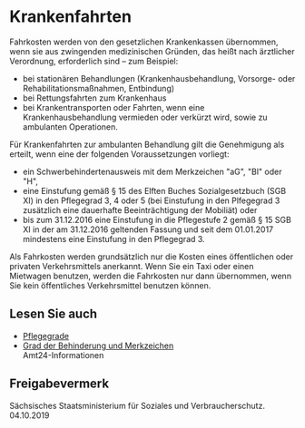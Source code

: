 # Krankenfahrten

Fahrkosten werden von den gesetzlichen Krankenkassen übernommen, wenn sie aus zwingenden medizinischen Gründen, das heißt nach ärztlicher Verordnung, erforderlich sind – zum Beispiel:

* bei stationären Behandlungen (Krankenhausbehandlung, Vorsorge- oder Rehabilitationsmaßnahmen, Entbindung)
* bei Rettungsfahrten zum Krankenhaus
* bei Krankentransporten oder Fahrten, wenn eine Krankenhausbehandlung vermieden oder verkürzt wird, sowie zu ambulanten Operationen.

Für Krankenfahrten zur ambulanten Behandlung gilt die Genehmigung als erteilt, wenn eine der folgenden Voraussetzungen vorliegt:

* ein Schwerbehindertenausweis mit dem Merkzeichen "aG", "Bl" oder "H",
* eine Einstufung gemäß § 15 des Elften Buches Sozialgesetzbuch (SGB XI) in den  Pflegegrad 3, 4 oder 5 (bei Einstufung in den Plfegegrad 3 zusätzlich eine dauerhafte Beeinträchtigung der Mobiliät) oder
* bis zum 31.12.2016 eine Einstufung in die Pflegestufe 2 gemäß § 15 SGB XI in der am 31.12.2016 geltenden Fassung und seit dem 01.01.2017 mindestens eine Einstufung in den Pflegegrad 3.

Als Fahrkosten werden grundsätzlich nur die Kosten eines öffentlichen oder privaten Verkehrsmittels anerkannt. Wenn Sie ein Taxi oder einen Mietwagen benutzen, werden die Fahrkosten nur dann übernommen, wenn Sie kein öffentliches Verkehrsmittel benutzen können.

## Lesen Sie auch

* [Pflegegrade](https://amt24dev.sachsen.de/zufi/lebenslagen/5000758)
* [Grad der Behinderung und Merkzeichen](https://amt24dev.sachsen.de/zufi/lebenslagen/5000013)  
  Amt24-Informationen

## Freigabevermerk

Sächsisches Staatsministerium für Soziales und Verbraucherschutz. 04.10.2019
